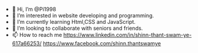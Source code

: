 - 👋 Hi, I’m @Pi1998
- 👀 I’m interested in website developing and programming.
- 🌱 I’m currently learning Html,CSS and JavaScript.
- 💞️ I’m looking to collaborate with seniors and friends.
- 📫 How to reach me 
https://www.linkedin.com/in/shinn-thant-swam-ye-617a66253/
https://www.facebook.com/shinn.thantswamye

<!---
Pi1998/Pi1998 is a ✨ special ✨ repository because its `README.md` (this file) appears on your GitHub profile.
You can click the Preview link to take a look at your changes.
--->
